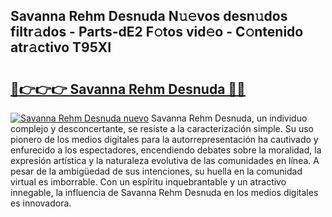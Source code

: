 ## Savanna Rehm Desnuda N𝚞𝚎vos desn𝚞dos filtr𝚊dos - Parts-dE2 F𝚘tos vid𝚎o - C𝚘ntenido atr𝚊ctivo T95XI

# <h2><a href="http://mb9d2sn.tromn.icu/?c=Savanna+Rehm+Desnuda">🔗👉👉👉 Savanna Rehm Desnuda 🔗🔗</a></h2>

[![Savanna Rehm Desnuda nuevo](https://i.imgur.com/pEAQMta.gif)](http://mb9d2sn.tromn.icu/?c=Savanna+Rehm+Desnuda)
Savanna Rehm Desnuda, un individuo complejo y desconcertante, se resiste a la caracterización simple. Su uso pionero de los medios digitales para la autorrepresentación ha cautivado y enfurecido a los espectadores, encendiendo debates sobre la moralidad, la expresión artística y la naturaleza evolutiva de las comunidades en línea. A pesar de la ambigüedad de sus intenciones, su huella en la comunidad virtual es imborrable. Con un espíritu inquebrantable y un atractivo innegable, la influencia de Savanna Rehm Desnuda en los medios digitales es innovadora.
